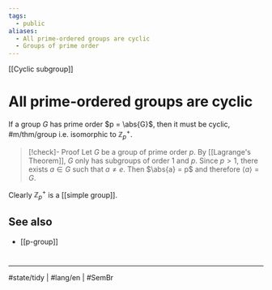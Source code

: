 ```yaml
---
tags:
  - public
aliases:
  - All prime-ordered groups are cyclic
  - Groups of prime order
---
```

[[Cyclic subgroup]]
# All prime-ordered groups are cyclic

If a group $G$ has prime order $p = \abs{G}$,
then it must be cyclic, #m/thm/group 
i.e. isomorphic to $\mathbb{Z}_{p}^+$.

> [!check]- Proof
> Let $G$ be a group of prime order $p$.
> By [[Lagrange's Theorem]],
> $G$ only has subgroups of order $1$ and $p$.
> Since $p > 1$,
> there exists $a \in G$ such that $a \neq e$.
> Then $\abs{a} = p$
> and therefore $\langle a \rangle = G$.
> <span class="QED"/>

Clearly $\mathbb{Z}_{p}^+$ is a [[simple group]].

## See also

- [[p-group]]

#
---
#state/tidy | #lang/en | #SemBr